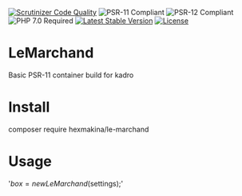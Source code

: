 [![Scrutinizer Code Quality](https://scrutinizer-ci.com/g/HexMakina/LeMarchand/badges/quality-score.png?b=main)](https://scrutinizer-ci.com/g/HexMakina/LeMarchand/?branch=main)
<img src="https://img.shields.io/badge/PSR-11-brightgreen" alt="PSR-11 Compliant" />
<img src="https://img.shields.io/badge/PSR-12-brightgreen" alt="PSR-12 Compliant" />
<img src="https://img.shields.io/badge/PHP-7.0-brightgreen" alt="PHP 7.0 Required" />
[![Latest Stable Version](http://poser.pugx.org/hexmakina/le-marchand/v)](https://packagist.org/packages/hexmakina/le-marchand)
[![License](http://poser.pugx.org/hexmakina/le-marchand/license)](https://packagist.org/packages/hexmakina/le-marchand)

# LeMarchand
Basic PSR-11 container build for kadro

# Install
composer require hexmakina/le-marchand

# Usage

'$box=new LeMarchand($settings);'

